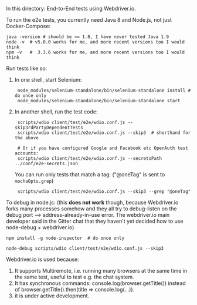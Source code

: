 In this directory: End-to-End tests using Webdriver.io.

To run the e2e tests, you currently need Java 8 and Node.js, not just Docker-Compose:

    java -version # should be >= 1.8, I have never tested Java 1.9
    node -v  # v5.0.0 works for me, and more recent versions too I would think
    npm -v   #  3.3.6 works for me, and more recent versions too I would think

Run tests like so:

1. In one shell, start Selenium:

        node_modules/selenium-standalone/bin/selenium-standalone install # do once only
        node_modules/selenium-standalone/bin/selenium-standalone start

2. In another shell, run the test code:

        scripts/wdio client/test/e2e/wdio.conf.js --skip3rdPartyDependentTests
        scripts/wdio client/test/e2e/wdio.conf.js --skip3  # shorthand for the above

        # Or if you have configured Google and Facebook etc OpenAuth test accounts:
        scripts/wdio client/test/e2e/wdio.conf.js --secretsPath ../conf/e2e-secrets.json

    You can run only tests that match a tag: ("@oneTag" is sent to `mochaOpts.grep`)

        scripts/wdio client/test/e2e/wdio.conf.js --skip3 --grep "@oneTag"

To debug in node.js: (this **does not work** though, because Webdriver.io forks many processes
somehow and they all try to debug-listen on the debug port --> address-already-in-use error.
The webdriver.io main developer said in the Gitter chat that they haven't yet decided how
to use node-debug + webdriver.io)

    npm install -g node-inspector  # do once only

    node-debug scripts/wdio client/test/e2e/wdio.conf.js --skip3


Webdriver.io is used because:
  1. It supports Multiremote, i.e. running many browsers at the same time in the same test, useful to test e.g. the chat system.
  2. It has synchronous commands: console.log(browser.getTitle()) instead of browser.getTitle().then(title => console.log(...)).
  3. it is under active development.


